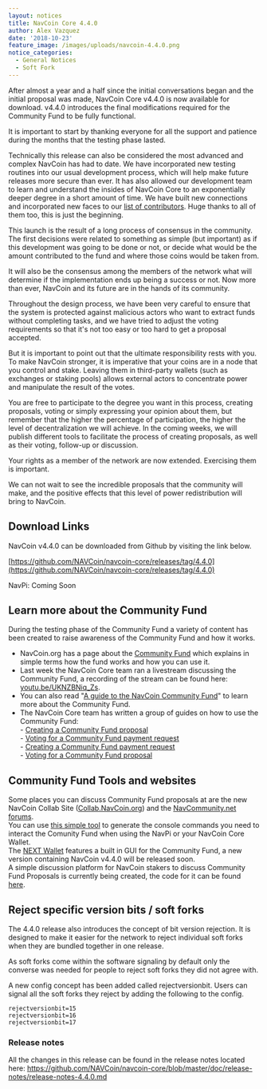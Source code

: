 ```yaml
---
layout: notices
title: NavCoin Core 4.4.0
author: Alex Vazquez
date: '2018-10-23'
feature_image: /images/uploads/navcoin-4.4.0.png
notice_categories:
  - General Notices
  - Soft Fork
---
```

After almost a year and a half since the initial conversations began and the initial proposal was made, NavCoin Core v4.4.0 is now available for download. v4.4.0 introduces the final modifications required for the Community Fund to be fully functional.
<!--more-->

It is important to start by thanking everyone for all the support and patience during the months that the testing phase lasted.

Technically this release can also be considered the most advanced and complex NavCoin has had to date. We have incorporated new testing routines into our usual development process, which will help make future releases more secure than ever. It has also allowed our development team to learn and understand the insides of NavCoin Core to an exponentially deeper degree in a short amount of time. We have built new connections and incorporated new faces to our [list of contributors](/en/for-developers/#contributor-list). Huge thanks to all of them too, this is just the beginning.

This launch is the result of a long process of consensus in the community. The first decisions were related to something as simple (but important) as if this development was going to be done or not, or decide what would be the amount contributed to the fund and where those coins would be taken from.

It will also be the consensus among the members of the network what will determine if the implementation ends up being a success or not. Now more than ever, NavCoin and its future are in the hands of its community.

Throughout the design process, we have been very careful to ensure that the system is protected against malicious actors who want to extract funds without completing tasks, and we have tried to adjust the voting requirements so that it's not too easy or too hard to get a proposal accepted.

But it is important to point out that the ultimate responsibility rests with you. To make NavCoin stronger, it is imperative that your coins are in a node that you control and stake. Leaving them in third-party wallets (such as exchanges or staking pools) allows external actors to concentrate power and manipulate the result of the votes.

You are free to participate to the degree you want in this process, creating proposals, voting or simply expressing your opinion about them, but remember that the higher the percentage of participation, the higher the level of decentralization we will achieve. In the coming weeks, we will publish different tools to facilitate the process of creating proposals, as well as their voting, follow-up or discussion.

Your rights as a member of the network are now extended. Exercising them is important.

We can not wait to see the incredible proposals that the community will make, and the positive effects that this level of power redistribution will bring to NavCoin.

## Download Links

NavCoin v4.4.0 can be downloaded from Github by visiting the link below.

[https://github.com/NAVCoin/navcoin-core/releases/tag/4.4.0](https://github.com/NAVCoin/navcoin-core/releases/tag/4.4.0)


NavPi: Coming Soon

## Learn more about the Community Fund

During the testing phase of the Community Fund a variety of content has been created to raise awareness of the Community Fund and how it works.  

- NavCoin.org has a page about the [Community Fund](/community-fund) which explains in simple terms how the fund works and how you can use it.
- Last week the NavCoin Core team ran a livestream discussing the Community Fund, a recording of the stream can be found here: [youtu.be/UKNZBNiq_Zs](https://youtu.be/UKNZBNiq_Zs).
- You can also read "[A guide to the NavCoin Community Fund](https://navhub.org/news/2018-09-18-a-guide-to-the-navcoin-community-fund/)" to learn more about the Community Fund.  
- The NavCoin Core team has written a group of guides on how to use the Community Fund:  
        - [Creating a Community Fund proposal](https://info.navcoin.org/knowledge-base/creating-a-community-fund-proposal/)  
        - [Voting for a Community Fund payment request](https://info.navcoin.org/knowledge-base/voting-for-a-community-fund-payment-request/)  
        - [Creating a Community Fund payment request](https://info.navcoin.org/knowledge-base/creating-a-community-fund-payment-request/)  
        - [Voting for a Community Fund proposal](https://info.navcoin.org/knowledge-base/voting-for-a-community-fund-proposal/)  

## Community Fund Tools and websites

Some places you can discuss Community Fund proposals at are the new NavCoin Collab Site ([Collab.NavCoin.org](https://collab.navcoin.org)) and the [NavCommunity.net forums](https://forum.navcommunity.net/).  
You can use [this simple tool](https://nav-proposal-creator.netlify.com/) to generate the console commands you need to interact the Comunity Fund when using the NavPi or your NavCoin Core Wallet.  
The [NEXT Wallet](https://next.navcommunity.net/) features a built in GUI for the Community Fund, a new version containing NavCoin v4.4.0 will be released soon.  
A simple discussion platform for NavCoin stakers to discuss Community Fund Proposals is currently being created, the code for it can be found [here](https://github.com/aguycalled/cfund-discussion).

## Reject specific version bits / soft forks

The 4.4.0 release also introduces the concept of bit version rejection. It is designed to make it easier for the network to reject individual soft forks when they are bundled together in one release.

As soft forks come within the software signaling by default only the converse was needed for people to reject soft forks they did not agree with.

A new config concept has been added called rejectversionbit. Users can signal all the soft forks they reject by adding the following to the config.

```
rejectversionbit=15
rejectversionbit=16
rejectversionbit=17
```


### Release notes
All the changes in this release can be found in the release notes located here: https://github.com/NAVCoin/navcoin-core/blob/master/doc/release-notes/release-notes-4.4.0.md
